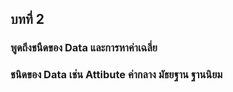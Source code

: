 ## บทที่ 2 
### พูดถึงชนืดของ Data และการหาค่าเฉลี่ย 
### ชนิดของ Data เช่น Attibute ค่ากลาง มัธยฐาน ฐานนิยม
